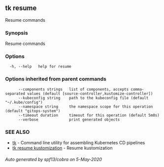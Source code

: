 ## tk resume

Resume commands

### Synopsis

Resume commands

### Options

```
  -h, --help   help for resume
```

### Options inherited from parent commands

```
      --components strings   list of components, accepts comma-separated values (default [source-controller,kustomize-controller])
      --kubeconfig string    path to the kubeconfig file (default "~/.kube/config")
      --namespace string     the namespace scope for this operation (default "gitops-system")
      --timeout duration     timeout for this operation (default 5m0s)
      --verbose              print generated objects
```

### SEE ALSO

* [tk](tk.md)	 - Command line utility for assembling Kubernetes CD pipelines
* [tk resume kustomization](tk_resume_kustomization.md)	 - Resume kustomization

###### Auto generated by spf13/cobra on 5-May-2020
